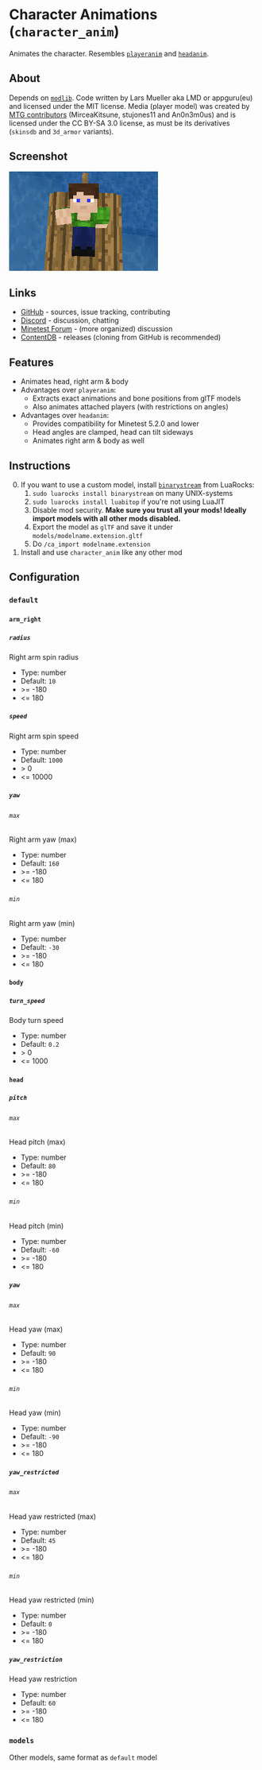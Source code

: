 # Character Animations (`character_anim`)

Animates the character. Resembles [`playeranim`](https://github.com/minetest-mods/playeranim) and [`headanim`](https://github.com/LoneWolfHT/headanim).

## About

Depends on [`modlib`](https://github.com/appgurueu/modlib). Code written by Lars Mueller aka LMD or appguru(eu) and licensed under the MIT license. Media (player model) was created by [MTG contributors](https://github.com/minetest/minetest_game/blob/master/mods/player_api/README.txt) (MirceaKitsune, stujones11 and An0n3m0us) and is licensed under the CC BY-SA 3.0 license, as must be its derivatives (`skinsdb` and `3d_armor` variants).

## Screenshot

![Image](screenshot.png)

## Links

* [GitHub](https://github.com/appgurueu/character_anim) - sources, issue tracking, contributing
* [Discord](https://discordapp.com/invite/ysP74by) - discussion, chatting
* [Minetest Forum](https://forum.minetest.net/viewtopic.php?f=9&t=25385) - (more organized) discussion
* [ContentDB](https://content.minetest.net/packages/LMD/character_anim) - releases (cloning from GitHub is recommended)

## Features

* Animates head, right arm & body
* Advantages over `playeranim`:
  * Extracts exact animations and bone positions from glTF models
  * Also animates attached players (with restrictions on angles)
* Advantages over `headanim`:
  * Provides compatibility for Minetest 5.2.0 and lower
  * Head angles are clamped, head can tilt sideways
  * Animates right arm & body as well

## Instructions

0. If you want to use a custom model, install [`binarystream`](https://luarocks.org/modules/Tarik02/binarystream) from LuaRocks:
   1. `sudo luarocks install binarystream` on many UNIX-systems
   2. `sudo luarocks install luabitop` if you're not using LuaJIT
   3. Disable mod security. **Make sure you trust all your mods! Ideally import models with all other mods disabled.**
   4. Export the model as `glTF` and save it under `models/modelname.extension.gltf`
   5. Do `/ca_import modelname.extension`
1. Install and use `character_anim` like any other mod

## Configuration

<!--modlib:conf:2-->
### `default`

#### `arm_right`

##### `radius`

Right arm spin radius

* Type: number
* Default: `10`
* &gt;= -180
* &lt;= 180

##### `speed`

Right arm spin speed

* Type: number
* Default: `1000`
* &gt; 0
* &lt;= 10000

##### `yaw`

###### `max`

Right arm yaw (max)

* Type: number
* Default: `160`
* &gt;= -180
* &lt;= 180

###### `min`

Right arm yaw (min)

* Type: number
* Default: `-30`
* &gt;= -180
* &lt;= 180



#### `body`

##### `turn_speed`

Body turn speed

* Type: number
* Default: `0.2`
* &gt; 0
* &lt;= 1000


#### `head`

##### `pitch`

###### `max`

Head pitch (max)

* Type: number
* Default: `80`
* &gt;= -180
* &lt;= 180

###### `min`

Head pitch (min)

* Type: number
* Default: `-60`
* &gt;= -180
* &lt;= 180


##### `yaw`

###### `max`

Head yaw (max)

* Type: number
* Default: `90`
* &gt;= -180
* &lt;= 180

###### `min`

Head yaw (min)

* Type: number
* Default: `-90`
* &gt;= -180
* &lt;= 180


##### `yaw_restricted`

###### `max`

Head yaw restricted (max)

* Type: number
* Default: `45`
* &gt;= -180
* &lt;= 180

###### `min`

Head yaw restricted (min)

* Type: number
* Default: `0`
* &gt;= -180
* &lt;= 180


##### `yaw_restriction`

Head yaw restriction

* Type: number
* Default: `60`
* &gt;= -180
* &lt;= 180



### `models`

Other models, same format as `default` model
<!--modlib:conf-->